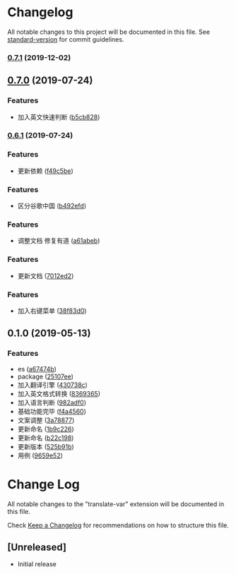 # Changelog

All notable changes to this project will be documented in this file. See [standard-version](https://github.com/conventional-changelog/standard-version) for commit guidelines.

### [0.7.1](https://github.com/SvenZhao/var-translation/compare/v0.8.0...v0.7.1) (2019-12-02)



## [0.7.0](https://github.com/SvenZhao/var-translation/compare/v0.6.1...v0.7.0) (2019-07-24)


### Features

* 加入英文快速判断 ([b5cb828](https://github.com/SvenZhao/var-translation/commit/b5cb828))



### [0.6.1](https://github.com/SvenZhao/var-translation/compare/v0.6.0...v0.6.1) (2019-07-24)

### Features

* 更新依赖 ([f49c5be](https://github.com/SvenZhao/var-translation/commit/f49c5be))


### Features

* 区分谷歌中国 ([b492efd](https://github.com/SvenZhao/var-translation/commit/b492efd))



### Features

* 调整文档 修复有道 ([a61abeb](https://github.com/SvenZhao/var-translation/commit/a61abeb))



### Features

* 更新文档 ([7012ed2](https://github.com/SvenZhao/var-translation/commit/7012ed2))


### Features

* 加入右键菜单 ([38f83d0](https://github.com/SvenZhao/var-translation/commit/38f83d0))



## 0.1.0 (2019-05-13)


### Features

* es ([a67474b](https://github.com/SvenZhao/var-translation/commit/a67474b))
* package ([25107ee](https://github.com/SvenZhao/var-translation/commit/25107ee))
* 加入翻译引擎 ([430738c](https://github.com/SvenZhao/var-translation/commit/430738c))
* 加入英文格式转换 ([8369365](https://github.com/SvenZhao/var-translation/commit/8369365))
* 加入语言判断 ([982adf0](https://github.com/SvenZhao/var-translation/commit/982adf0))
* 基础功能完毕 ([f4a4560](https://github.com/SvenZhao/var-translation/commit/f4a4560))
* 文案调整 ([3a78877](https://github.com/SvenZhao/var-translation/commit/3a78877))
* 更新命名 ([1b9c226](https://github.com/SvenZhao/var-translation/commit/1b9c226))
* 更新命名 ([b22c198](https://github.com/SvenZhao/var-translation/commit/b22c198))
* 更新版本 ([525b91b](https://github.com/SvenZhao/var-translation/commit/525b91b))
* 用例 ([9659e52](https://github.com/SvenZhao/var-translation/commit/9659e52))



# Change Log

All notable changes to the "translate-var" extension will be documented in this file.

Check [Keep a Changelog](http://keepachangelog.com/) for recommendations on how to structure this file.

## [Unreleased]

- Initial release
